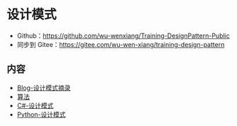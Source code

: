 # 设计模式

- Github：<https://github.com/wu-wenxiang/Training-DesignPattern-Public>
- 同步到 Gitee：<https://gitee.com/wu-wen-xiang/training-design-pattern>

## 内容

- [Blog-设计模式摘录](http://blog.wuwenxiang.net/Design-Pattern)
- [算法](Algo.md)
- [C#-设计模式](CSharp)
- [Python-设计模式](Python)
